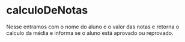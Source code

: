 # calculoDeNotas
Nesse entramos com o nome do aluno e o valor das notas e retorna o calculo da média e informa se o aluno está aprovado ou reprovado. 
